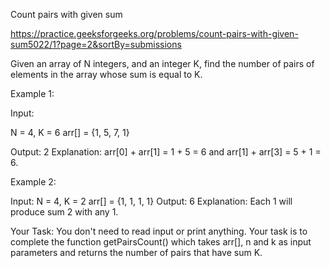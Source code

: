 Count pairs with given sum

https://practice.geeksforgeeks.org/problems/count-pairs-with-given-sum5022/1?page=2&sortBy=submissions

Given an array of N integers, and an integer K, find the number of pairs of elements in the array whose sum is equal to K.



Example 1:

Input:


N = 4, K = 6
arr[] = {1, 5, 7, 1}

Output: 2
Explanation: 
arr[0] + arr[1] = 1 + 5 = 6 
and arr[1] + arr[3] = 5 + 1 = 6.

Example 2:

Input:
N = 4, K = 2
arr[] = {1, 1, 1, 1}
Output: 6
Explanation: 
Each 1 will produce sum 2 with any 1.

Your Task:
You don't need to read input or print anything. Your task is to complete the function getPairsCount() which takes arr[], n and k as input parameters and returns the number of pairs that have sum K.
